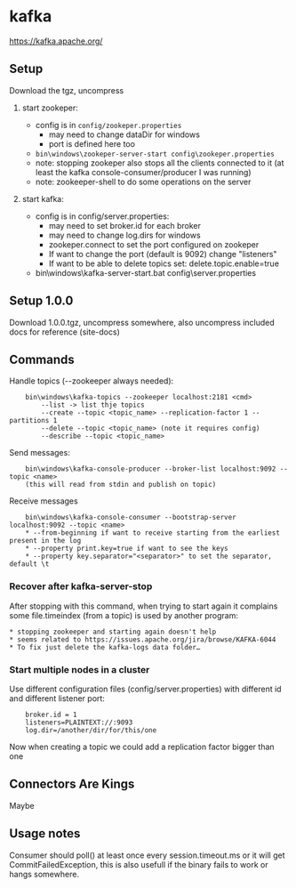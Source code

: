 # kafka

https://kafka.apache.org/

## Setup

Download the tgz, uncompress

1. start zookeper:
	* config is in `config/zookeper.properties`
		* may need to change dataDir for windows
		* port is defined here too
	* `bin\windows\zookeper-server-start config\zookeper.properties`
	* note: stopping zookeper also stops all the clients connected to it (at least the kafka console-consumer/producer I was running)
	* note: zookeeper-shell to do some operations on the server
	
2. start kafka:
	* config is in config/server.properties:
		* may need to set broker.id for each broker
		* may need to change log.dirs for windows
		* zookeper.connect to set the port configured on zookeper
		* If want to change the port (default is 9092) change "listeners"
		* If want to be able to delete topics set: delete.topic.enable=true
	* bin\windows\kafka-server-start.bat config\server.properties

## Setup 1.0.0

Download 1.0.0.tgz, uncompress somewhere, also uncompress included docs for reference (site-docs)




## Commands

Handle topics (--zookeeper always needed):
```
	bin\windows\kafka-topics --zookeeper localhost:2181 <cmd>
		--list -> list thje topics
		--create --topic <topic_name> --replication-factor 1 --partitions 1
		--delete --topic <topic_name> (note it requires config)
		--describe --topic <topic_name>
```

Send messages:
```
	bin\windows\kafka-console-producer --broker-list localhost:9092 --topic <name>
	(this will read from stdin and publish on topic)
```
	
Receive messages
```
	bin\windows\kafka-console-consumer --bootstrap-server localhost:9092 --topic <name>
	* --from-beginning if want to receive starting from the earliest present in the log
	* --property print.key=true if want to see the keys
	* --property key.separator="<separator>" to set the separator, default \t 
```

### Recover after kafka-server-stop

After stopping with this command, when trying to start again it complains some file.timeindex (from a topic) is used by another program:

	* stopping zookeeper and starting again doesn't help
	* seems related to https://issues.apache.org/jira/browse/KAFKA-6044
	* To fix just delete the kafka-logs data folder…
	
### Start multiple nodes in a cluster

Use different configuration files (config/server.properties) with different id and different listener port:
```
	broker.id = 1
	listeners=PLAINTEXT://:9093
	log.dir=/another/dir/for/this/one
```

Now when creating a topic we could add a replication factor bigger than one

## Connectors Are Kings

Maybe
	
## Usage notes

Consumer should poll() at least once every session.timeout.ms or it will get CommitFailedException, this is also usefull if the binary fails to work or hangs somewhere.
 
